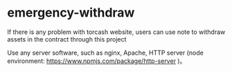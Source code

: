 # emergency-withdraw
If there is any problem with torcash website, users can use note to withdraw assets in the contract through this project


Use any server software, such as nginx, Apache, HTTP server (node environment: https://www.npmjs.com/package/http-server )。
